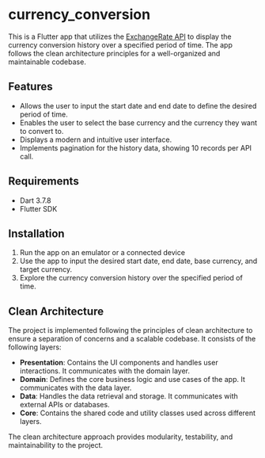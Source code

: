 # currency_conversion

This is a Flutter app that utilizes the [ExchangeRate API](https://exchangerate.host/#/#docs) to display the currency conversion history over a specified period of time. The app follows the clean architecture principles for a well-organized and maintainable codebase.

## Features

- Allows the user to input the start date and end date to define the desired period of time.
- Enables the user to select the base currency and the currency they want to convert to.
- Displays a modern and intuitive user interface.
- Implements pagination for the history data, showing 10 records per API call.

## Requirements

- Dart 3.7.8
- Flutter SDK

## Installation

1. Run the app on an emulator or a connected device
2. Use the app to input the desired start date, end date, base currency, and target currency.
3. Explore the currency conversion history over the specified period of time.


## Clean Architecture

The project is implemented following the principles of clean architecture to ensure a separation of concerns and a scalable codebase. It consists of the following layers:

- **Presentation**: Contains the UI components and handles user interactions. It communicates with the domain layer.
- **Domain**: Defines the core business logic and use cases of the app. It communicates with the data layer.
- **Data**: Handles the data retrieval and storage. It communicates with external APIs or databases.
- **Core**: Contains the shared code and utility classes used across different layers.

The clean architecture approach provides modularity, testability, and maintainability to the project.
